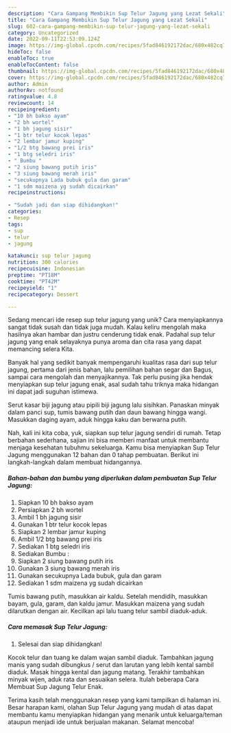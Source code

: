 ```yaml
---
description: "Cara Gampang Membikin Sup Telur Jagung yang Lezat Sekali"
title: "Cara Gampang Membikin Sup Telur Jagung yang Lezat Sekali"
slug: 602-cara-gampang-membikin-sup-telur-jagung-yang-lezat-sekali
category: Uncategorized
date: 2022-09-11T22:53:09.124Z
image: https://img-global.cpcdn.com/recipes/5fad846192172dac/680x482cq70/sup-telur-jagung-foto-resep-utama.jpg
hideToc: false
enableToc: true
enableTocContent: false
thumbnail: https://img-global.cpcdn.com/recipes/5fad846192172dac/680x482cq70/sup-telur-jagung-foto-resep-utama.jpg
cover: https://img-global.cpcdn.com/recipes/5fad846192172dac/680x482cq70/sup-telur-jagung-foto-resep-utama.jpg
author: Admin
authorAv: notfound
ratingvalue: 4.8
reviewcount: 14
recipeingredient:
- "10 bh bakso ayam"
- "2 bh wortel"
- "1 bh jagung sisir"
- "1 btr telur kocok lepas"
- "2 lembar jamur kuping"
- "1/2 btg bawang prei iris"
- "1 btg seledri iris"
- " Bumbu "
- "2 siung bawang putih iris"
- "3 siung bawang merah iris"
- "secukupnya Lada bubuk gula dan garam"
- "1 sdm maizena yg sudah dicairkan"
recipeinstructions:

- "Sudah jadi dan siap dihidangkan!"
categories:
- Resep
tags:
- sup
- telur
- jagung

katakunci: sup telur jagung 
nutrition: 300 calories
recipecuisine: Indonesian
preptime: "PT18M"
cooktime: "PT42M"
recipeyield: "1"
recipecategory: Dessert

---
```





Sedang mencari ide resep sup telur jagung yang unik? Cara menyiapkannya sangat tidak susah dan tidak juga mudah. Kalau keliru mengolah maka hasilnya akan hambar dan justru cenderung tidak enak. Padahal sup telur jagung yang enak selayaknya punya aroma dan cita rasa yang dapat memancing selera Kita.





Banyak hal yang sedikit banyak mempengaruhi kualitas rasa dari sup telur jagung, pertama dari jenis bahan, lalu pemilihan bahan segar dan Bagus, sampai cara mengolah dan menyajikannya. Tak perlu pusing jika hendak menyiapkan sup telur jagung enak,      asal sudah tahu triknya maka hidangan ini dapat jadi suguhan istimewa.














Serut kasar biji jagung atau pipili biji jagung lalu sisihkan. Panaskan minyak dalam panci sup, tumis bawang putih dan daun bawang hingga wangi. Masukkan daging ayam, aduk hingga kaku dan berwarna putih.






Nah, kali ini kita coba, yuk, siapkan sup telur jagung sendiri di rumah. Tetap berbahan sederhana, sajian ini bisa memberi manfaat untuk membantu menjaga kesehatan tubuhmu sekeluarga. Kamu bisa menyiapkan Sup Telur Jagung menggunakan 12 bahan dan 0 tahap pembuatan. Berikut ini langkah-langkah dalam membuat hidangannya.

<!--inarticleads1-->

##### Bahan-bahan dan bumbu yang diperlukan dalam pembuatan Sup Telur Jagung:

1. Siapkan 10 bh bakso ayam
1. Persiapkan 2 bh wortel
1. Ambil 1 bh jagung sisir
1. Gunakan 1 btr telur kocok lepas
1. Siapkan 2 lembar jamur kuping
1. Ambil 1/2 btg bawang prei iris
1. Sediakan 1 btg seledri iris
1. Sediakan  Bumbu :
1. Siapkan 2 siung bawang putih iris
1. Gunakan 3 siung bawang merah iris
1. Gunakan secukupnya Lada bubuk, gula dan garam
1. Sediakan 1 sdm maizena yg sudah dicairkan


Tumis bawang putih, masukkan air kaldu. Setelah mendidih, masukkan bayam, gula, garam, dan kaldu jamur. Masukkan maizena yang sudah dilarutkan dengan air. Kecilkan api lalu tuang telur sambil diaduk-aduk. 

<!--inarticleads2-->

##### Cara memasak Sup Telur Jagung:


1. Selesai dan siap dihidangkan!

Kocok telur dan tuang ke dalam wajan sambil diaduk. Tambahkan jagung manis yang sudah dibungkus / serut dan larutan yang lebih kental sambil diaduk. Masak hingga kental dan jagung matang. Terakhir tambahkan minyak wijen, aduk rata dan sesuaikan selera. Itulah beberapa Cara Membuat Sup Jagung Telur Enak. 

Terima kasih telah menggunakan resep yang kami tampilkan di halaman ini. Besar harapan kami, olahan Sup Telur Jagung yang mudah di atas dapat membantu kamu menyiapkan hidangan yang menarik untuk keluarga/teman ataupun menjadi ide untuk berjualan makanan. Selamat mencoba!
